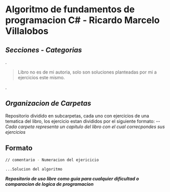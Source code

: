 # Algoritmo de fundamentos de programacion C# - Ricardo Marcelo Villalobos
## _Secciones - Categorias_
.
> Libro no es de mi autoria, solo son soluciones planteadas por mi a ejercicios
este mismo.

.

## _Organizacion de Carpetas_ 

Repositorio dividido en subcarpetas, cada uno con ejercicios de una tematica del libro, los ejercicio estan divididos por el siguiente formato:
-- _Cada carpeta representa un capitulo del libro con el cual correcpondes sus ejercicios_




## Formato


```sh
// comentario - Numeracion del ejericicio 

...Solucion del algoritmo
```


**_Repositorio de uso libre como guia para cualquier dificultad o comparacion de logica de programacion_**